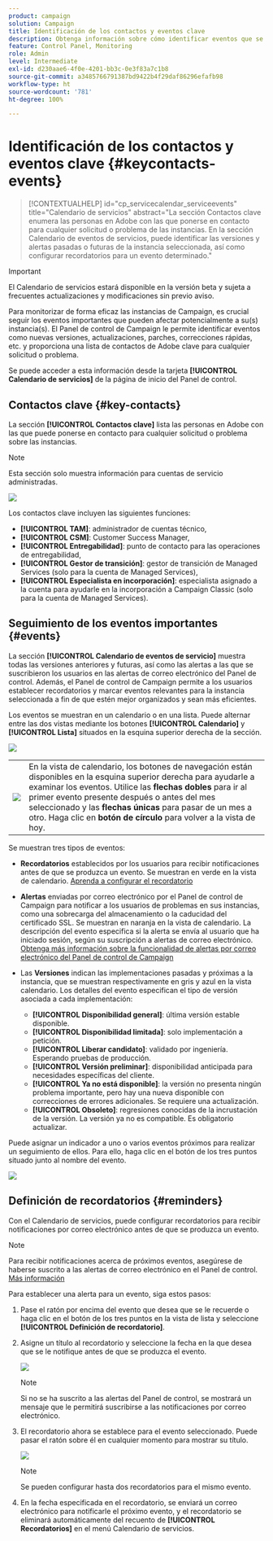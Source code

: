 ```yaml
---
product: campaign
solution: Campaign
title: Identificación de los contactos y eventos clave
description: Obtenga información sobre cómo identificar eventos que se producen en las instancias y contactos clave en Adobe.
feature: Control Panel, Monitoring
role: Admin
level: Intermediate
exl-id: d230aae6-4f0e-4201-bb3c-0e3f83a7c1b8
source-git-commit: a3485766791387bd9422b4f29daf86296efafb98
workflow-type: ht
source-wordcount: '781'
ht-degree: 100%

---
```


# Identificación de los contactos y eventos clave {#keycontacts-events}

>[!CONTEXTUALHELP]
>id="cp_servicecalendar_serviceevents"
>title="Calendario de servicios"
>abstract="La sección Contactos clave enumera las personas en Adobe con las que ponerse en contacto para cualquier solicitud o problema de las instancias. En la sección Calendario de eventos de servicios, puede identificar las versiones y alertas pasadas o futuras de la instancia seleccionada, así como configurar recordatorios para un evento determinado."

>[!IMPORTANT]
>
>El Calendario de servicios estará disponible en la versión beta y sujeta a frecuentes actualizaciones y modificaciones sin previo aviso.

Para monitorizar de forma eficaz las instancias de Campaign, es crucial seguir los eventos importantes que pueden afectar potencialmente a su(s) instancia(s). El Panel de control de Campaign le permite identificar eventos como nuevas versiones, actualizaciones, parches, correcciones rápidas, etc. y proporciona una lista de contactos de Adobe clave para cualquier solicitud o problema.

Se puede acceder a esta información desde la tarjeta **[!UICONTROL Calendario de servicios]** de la página de inicio del Panel de control.

## Contactos clave {#key-contacts}

La sección **[!UICONTROL Contactos clave]** lista las personas en Adobe con las que puede ponerse en contacto para cualquier solicitud o problema sobre las instancias.

>[!NOTE]
>
>Esta sección solo muestra información para cuentas de servicio administradas.

![](assets/service-events-contacts.png)

Los contactos clave incluyen las siguientes funciones:

* **[!UICONTROL TAM]**: administrador de cuentas técnico,
* **[!UICONTROL CSM]**: Customer Success Manager,
* **[!UICONTROL Entregabilidad]**: punto de contacto para las operaciones de entregabilidad,
* **[!UICONTROL Gestor de transición]**: gestor de transición de Managed Services (solo para la cuenta de Managed Services),
* **[!UICONTROL Especialista en incorporación]**: especialista asignado a la cuenta para ayudarle en la incorporación a Campaign Classic (solo para la cuenta de Managed Services).

## Seguimiento de los eventos importantes {#events}

La sección **[!UICONTROL Calendario de eventos de servicio]** muestra todas las versiones anteriores y futuras, así como las alertas a las que se suscribieron los usuarios en las alertas de correo electrónico del Panel de control. Además, el Panel de control de Campaign permite a los usuarios establecer recordatorios y marcar eventos relevantes para la instancia seleccionada a fin de que estén mejor organizados y sean más eficientes.

Los eventos se muestran en un calendario o en una lista. Puede alternar entre las dos vistas mediante los botones **[!UICONTROL Calendario]** y **[!UICONTROL Lista]** situados en la esquina superior derecha de la sección.

![](assets/service-events-calendar.png)

<table><tr style="border: 0;">
<td><img src="assets/do-not-localize/nav-buttons.png">
</td><td>En la vista de calendario, los botones de navegación están disponibles en la esquina superior derecha para ayudarle a examinar los eventos. Utilice las <b>flechas dobles</b> para ir al primer evento presente después o antes del mes seleccionado y las <b>flechas únicas</b> para pasar de un mes a otro. Haga clic en <b>botón de círculo</b> para volver a la vista de hoy.</td>
</tr></table>

Se muestran tres tipos de eventos:

* **Recordatorios** establecidos por los usuarios para recibir notificaciones antes de que se produzca un evento. Se muestran en verde en la vista de calendario. [Aprenda a configurar el recordatorio](#reminders)
* **Alertas** enviadas por correo electrónico por el Panel de control de Campaign para notificar a los usuarios de problemas en sus instancias, como una sobrecarga del almacenamiento o la caducidad del certificado SSL. Se muestran en naranja en la vista de calendario. La descripción del evento especifica si la alerta se envía al usuario que ha iniciado sesión, según su suscripción a alertas de correo electrónico. [Obtenga más información sobre la funcionalidad de alertas por correo electrónico del Panel de control de Campaign](../performance-monitoring/using/email-alerting.md)

* Las **Versiones** indican las implementaciones pasadas y próximas a la instancia, que se muestran respectivamente en gris y azul en la vista calendario. Los detalles del evento especifican el tipo de versión asociada a cada implementación:

   * **[!UICONTROL Disponibilidad general]**: última versión estable disponible.
   * **[!UICONTROL Disponibilidad limitada]**: solo implementación a petición.
   * **[!UICONTROL Liberar candidato]**: validado por ingeniería. Esperando pruebas de producción.
   * **[!UICONTROL Versión preliminar]**: disponibilidad anticipada para necesidades específicas del cliente.
   * **[!UICONTROL Ya no está disponible]**: la versión no presenta ningún problema importante, pero hay una nueva disponible con correcciones de errores adicionales. Se requiere una actualización.
   * **[!UICONTROL Obsoleto]**: regresiones conocidas de la incrustación de la versión. La versión ya no es compatible. Es obligatorio actualizar.

Puede asignar un indicador a uno o varios eventos próximos para realizar un seguimiento de ellos. Para ello, haga clic en el botón de los tres puntos situado junto al nombre del evento.

![](assets/service-events-flag.png)

## Definición de recordatorios {#reminders}

Con el Calendario de servicios, puede configurar recordatorios para recibir notificaciones por correo electrónico antes de que se produzca un evento.

>[!NOTE]
>
>Para recibir notificaciones acerca de próximos eventos, asegúrese de haberse suscrito a las alertas de correo electrónico en el Panel de control. [Más información](../performance-monitoring/using/email-alerting.md)

Para establecer una alerta para un evento, siga estos pasos:

1. Pase el ratón por encima del evento que desea que se le recuerde o haga clic en el botón de los tres puntos en la vista de lista y seleccione **[!UICONTROL Definición de recordatorio]**.

1. Asigne un título al recordatorio y seleccione la fecha en la que desea que se le notifique antes de que se produzca el evento.

   ![](assets/service-events-set-reminder.png)

   >[!NOTE]
   >
   >Si no se ha suscrito a las alertas del Panel de control, se mostrará un mensaje que le permitirá suscribirse a las notificaciones por correo electrónico.

1. El recordatorio ahora se establece para el evento seleccionado. Puede pasar el ratón sobre él en cualquier momento para mostrar su título.

   ![](assets/service-events-reminder.png)

   >[!NOTE]
   >
   >Se pueden configurar hasta dos recordatorios para el mismo evento.

1. En la fecha especificada en el recordatorio, se enviará un correo electrónico para notificarle el próximo evento, y el recordatorio se eliminará automáticamente del recuento de **[!UICONTROL Recordatorios]** en el menú Calendario de servicios.
